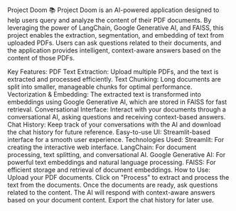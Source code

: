 Project Doom :books:
Project Doom is an AI-powered application designed to help users query and analyze the content of their PDF documents. By leveraging the power of LangChain, Google Generative AI, and FAISS, this project enables the extraction, segmentation, and embedding of text from uploaded PDFs. Users can ask questions related to their documents, and the application provides intelligent, context-aware answers based on the content of those PDFs.

Key Features:
PDF Text Extraction: Upload multiple PDFs, and the text is extracted and processed efficiently.
Text Chunking: Long documents are split into smaller, manageable chunks for optimal performance.
Vectorization & Embedding: The extracted text is transformed into embeddings using Google Generative AI, which are stored in FAISS for fast retrieval.
Conversational Interface: Interact with your documents through a conversational AI, asking questions and receiving context-based answers.
Chat History: Keep track of your conversations with the AI and download the chat history for future reference.
Easy-to-use UI: Streamlit-based interface for a smooth user experience.
Technologies Used:
Streamlit: For creating the interactive web interface.
LangChain: For document processing, text splitting, and conversational AI.
Google Generative AI: For powerful text embeddings and natural language processing.
FAISS: For efficient storage and retrieval of document embeddings.
How to Use:
Upload your PDF documents.
Click on "Process" to extract and process the text from the documents.
Once the documents are ready, ask questions related to the content.
The AI will respond with context-aware answers based on your document content.
Export the chat history for later use.
